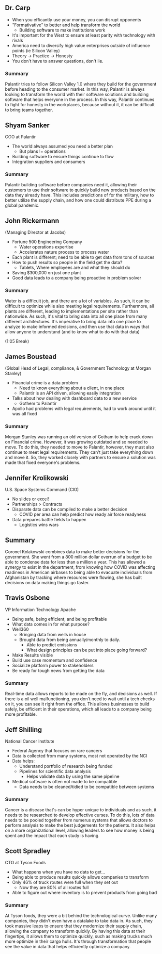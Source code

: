 

## Dr. Carp

- When you efficantly use your money, you can disrupt opponents
- "Formativative" to better and help transform the world
	- Building software to make institutions work
- It's important for the West to ensure at least parity with technology with rivals
- America need to diversify high value enterprises outside of influence points (ie Silicon Valley)
- Theory -> Practice -> Honesty
- You don't have to answer questions, don't lie. 

### Summary
Palantir tries to follow Silicon Valley 1.0 where they build for the government before heading to the consumer market. In this way, Palantir is always looking to transform the world with their software solutions and building software that helps everyone in the process. In this way, Palantir continues to fight for honesty in the workplaces, because without it, it can be difficult to bring teams together. 

## Shyam Sanker
COO at Palantir

- The world always assumed you need a better plan
	- But plans != operations
- Building software to ensure things continue to flow
- Integration suppliers and consumers

### Summary
Palantir building software before companies need it, allowing their customers to use their software to quickly build new products based on the data they already have. This includes predictions of for the military, how to better utilize the supply chain, and how one could distribute PPE during a global pandemic. 

## John Rickermann
(Managing Director at Jacobs)

- Fortune 500 Engineering Company
	- Water operations expertise
	- Accelerates nature process to process water 
- Each plant is different; need to be able to get data from tons of sources
- How to push results so people in the field get the data?
	- Tablets, Where employees are and what they should do
- Saving $300,000 on just one plant
- Good data leads to a company being proactive in problem solver

### Summary
Water is a difficult job, and there are a lot of variables. As such, it can be difficult to optimize while also meeting legal requirements. Furthermore, all plants are different, leading to implementations per site rather than nationwide. As such, it's vital to bring data into all one place from many different architectures. It's imperative to bring data into one place to analyze to make informed decisions, and then use that data in ways that allow anyone to understand (and to know what to do with that data)

(1:05 Break)

## James Boustead
(Global Head of Legal, compliance, & Government Technology at Morgan Stanley)

- Financial crime is a data problem
	- Need to know everything about a client, in one place
	- Palantir is an API driven, allowing easily integration
- Talks about how dealing with dashboard data to a new service
	- Gothem to Palantir 
- Apollo had problems with legal requirements, had to work around until it was all fixed

### Summary
Morgan Stanley was running an old version of Gotham to help crack down on Financial crime. However, it was growing outdated and so needed to move. To do this, they needed to move to Palantir, however, they must also continue to meet legal requirements. They can't just take everything down and move it. So, they worked closely with partners to ensure a solution was made that fixed everyone's problems. 

## Jennifer Krolikowski
U.S. Space Systems Command (CIO)

- No slides or excel!
-  Partnerships > Contracts
- Disparate data can be compiled to make a better decision
	- COVID per area can help predict how ready air force readyness
- Data prepares battle fields to happen
	- Logistics wins wars
## Summary
Coronel Kolakowski combines data to make better decisions for the government. She went from a 800 million dollar overrun of a budget to be able to condense data for less than a million a year. This has allowed a synergy to exist in the department, from knowing how COVID was affecting readiness in American airbases to being able to evacuate individuals from Afghanistan by tracking where resources were flowing, she has built decisions on data making things go faster. 

## Travis Osbone
VP Information Technology Apache

- Being safe, being efficient, and being profitable
- What data comes in for what purpose?
- Well360
	- Bringing data from wells in house
	- Brought data from being annually/monthly to daily. 
		- Able to predict emissions
		- What design principles can be put into place going forward?
- Make Results visible
- Build use case momentum and confidence
- Socialize platform power to stakeholders
- Be ready for tough news from getting the data

### Summary
Real-time data allows reports to be made on the fly, and decisions as well. If there is a oil well malfunctioning, you don't need to wait until a tech checks on it, you can see it right from the office. This allows businesses to build safely, be efficient in their operations, which all leads to a company being more profitable. 

## Jeff Shilling
National Cancer Institute

- Federal Agency that focuses on rare cancers
- Data is collected from many systems, most not operated by the NCI
- Data helps:
	- Understand portfolio of research being funded
	- Pipelines for scientific data analysis
		- Helps validate data by using the same pipeline
- Medical software is often not made to be compatible
	- Data needs to be cleaned/tidied to be compatible between systems

### Summary
Cancer is a disease that's can be hyper unique to individuals and as such, it needs to be researched to develop effective curses. To do this, lots of data needs to be pooled together from numerus systems that allows doctors to perform analysis to make the best judgements for the patients. It also helps on a more organizational level, allowing leaders to see how money is being spent and the impact that each study is having. 

## Scott Spradley
CTO at Tyson Foods

- What happens when you have no data to get...
- Being able to produce results quickly allows companies to transform
- Only 46% of truck routes were full when they set out
	- Now they are 80% of all routes full
- Able to figure out where inventory is to prevent products from going bad

### Summary
At Tyson foods, they were a bit behind the technological curve. Unlike many companies, they didn't even have a datalake to take data in. As such, they took massive leaps to ensure that they modernize their supply chain, allowing the company to transform quickly. By having this data at their fingertips, it allows them to optimize quickly, such as making trucks much more optimize in their cargo hulls. It's through transformation that people see the value in data that helps efficiently optimize a company. 
